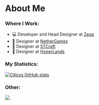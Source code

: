 <h1 align="left"> About Me </h1>


### Where I Work:
- 💻 Developer and Head Designer at [Zeqa](https://zeqa.tebex.io/about)
- 🎨 Designer at [NetherGames](https://nethergames.org)
- 🎨 Designer at [STCraft](https://stcraftnet.com)
- 🎨 Designer at [HyperLands](https://github.com/HyperLandsBE)


### My Statistics:
[![Citicxs GitHub stats](https://github-readme-stats.vercel.app/api?username=Citicx&theme=tokyonight&show_icons=true&count_private=true)](https://github.com/anuraghazra/github-readme-stats)

### Other:
![](https://komarev.com/ghpvc/?username=Citicx&style=flat-square)

